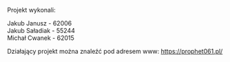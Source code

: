 Projekt wykonali:

Jakub Janusz - 62006<br>
Jakub Saładiak - 55244<br>
Michał Cwanek - 62015<br>

Działający projekt można znaleźć pod adresem www: https://prophet061.pl/
